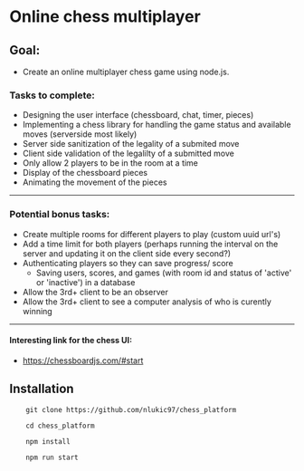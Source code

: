 # Online chess multiplayer

## Goal:

- Create an online multiplayer chess game using node.js.

### Tasks to complete:

- Designing the user interface (chessboard, chat, timer, pieces)
- Implementing a chess library for handling the game status and available moves (serverside most likely)
- Server side sanitization of the legality of a submited move
- Client side validation of the legalilty of a submitted move
- Only allow 2 players to be in the room at a time
- Display of the chessboard pieces
- Animating the movement of the pieces

---

### Potential bonus tasks:

- Create multiple rooms for different players to play (custom uuid url's)
- Add a time limit for both players (perhaps running the interval on the server and updating it on the client side every
  second?)
- Authenticating players so they can save progress/ score
  - Saving users, scores, and games (with room id and status of 'active' or 'inactive') in a database
- Allow the 3rd+ client to be an observer
- Allow the 3rd+ client to see a computer analysis of who is curently winning

---

#### Interesting link for the chess UI:

- https://chessboardjs.com/#start

## Installation

        git clone https://github.com/nlukic97/chess_platform

        cd chess_platform

        npm install

        npm run start
